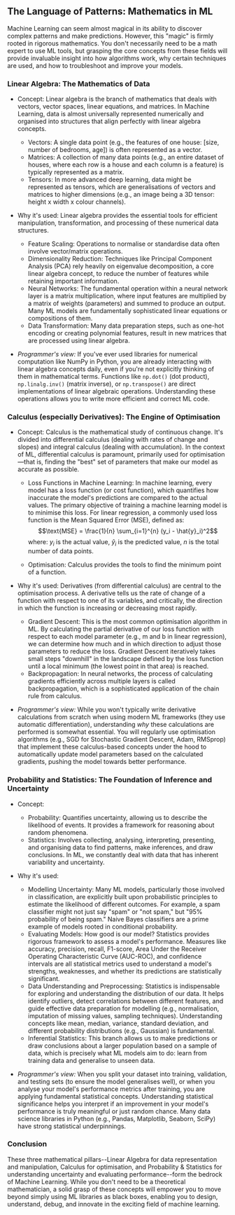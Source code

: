 
## The Language of Patterns: Mathematics in ML

Machine Learning can seem almost magical in its ability to discover complex patterns and make
predictions. However, this "magic" is firmly rooted in rigorous mathematics. You don't necessarily
need to be a math expert to use ML tools, but grasping the core concepts from these fields will
provide invaluable insight into how algorithms work, why certain techniques are used, and how
to troubleshoot and improve your models.


### Linear Algebra: The Mathematics of Data

* Concept: Linear algebra is the branch of mathematics that deals with vectors, vector spaces,
  linear equations, and matrices. In Machine Learning, data is almost universally represented
  numerically and organised into structures that align perfectly with linear algebra concepts.  
  * Vectors: A single data point (e.g., the features of one house: \[size, number of bedrooms,
    age\]) is often represented as a vector.  
  * Matrices: A collection of many data points (e.g., an entire dataset of houses, where each
    row is a house and each column is a feature) is typically represented as a matrix.  
  * Tensors: In more advanced deep learning, data might be represented as tensors, which are
    generalisations of vectors and matrices to higher dimensions (e.g., an image being a 3D
    tensor: height x width x colour channels).  

* Why it's used: Linear algebra provides the essential tools for efficient manipulation,
  transformation, and processing of these numerical data structures.  
  * Feature Scaling: Operations to normalise or standardise data often involve vector/matrix
    operations.  
  * Dimensionality Reduction: Techniques like Principal Component Analysis (PCA) rely heavily
    on eigenvalue decomposition, a core linear algebra concept, to reduce the number of features
    while retaining important information.  
  * Neural Networks: The fundamental operation within a neural network layer is a matrix
    multiplication, where input features are multiplied by a matrix of weights (parameters)
    and summed to produce an output. Many ML models are fundamentally sophisticated linear
    equations or compositions of them.  
  * Data Transformation: Many data preparation steps, such as one-hot encoding or creating
    polynomial features, result in new matrices that are processed using linear algebra.  

* *Programmer's view:* If you've ever used libraries for numerical computation like NumPy in Python,
  you are already interacting with linear algebra concepts daily, even if you're not explicitly
  thinking of them in mathematical terms. Functions like `np.dot()` (dot product), `np.linalg.inv()`
  (matrix inverse), or `np.transpose()` are direct implementations of linear algebraic operations.
  Understanding these operations allows you to write more efficient and correct ML code.


### Calculus (especially Derivatives): The Engine of Optimisation

* Concept: Calculus is the mathematical study of continuous change. It's divided into differential
  calculus (dealing with rates of change and slopes) and integral calculus (dealing with accumulation).
  In the context of ML, differential calculus is paramount, primarily used for optimisation—that is,
  finding the "best" set of parameters that make our model as accurate as possible.  
    * Loss Functions in Machine Learning: In machine learning, every model has a loss function (or cost
      function), which quantifies how inaccurate the model's predictions are compared to the actual values.
      The primary objective of training a machine learning model is to minimise this loss.
      For linear regression, a commonly used loss function is the Mean Squared Error (MSE), defined as:
$$\text{MSE} = \frac{1}{n} \sum_{i=1}^{n} (y_i - \hat{y}_i)^2$$
where:
$y_i$ is the actual value,
$\hat{y}_i$ is the predicted value,
$n$ is the total number of data points.

  * Optimisation: Calculus provides the tools to find the minimum point of a function.  

* Why it's used: Derivatives (from differential calculus) are central to the optimisation process.
  A derivative tells us the rate of change of a function with respect to one of its variables, and
  critically, the direction in which the function is increasing or decreasing most rapidly.  
  * Gradient Descent: This is the most common optimisation algorithm in ML. By calculating the partial
    derivative of our loss function with respect to each model parameter (e.g., m and b in linear
    regression), we can determine how much and in which direction to adjust those parameters to
    reduce the loss. Gradient Descent iteratively takes small steps "downhill" in the landscape
    defined by the loss function until a local minimum (the lowest point in that area) is reached.  
  * Backpropagation: In neural networks, the process of calculating gradients efficiently across
    multiple layers is called backpropagation, which is a sophisticated application of the chain
    rule from calculus.  

* *Programmer's view:* While you won't typically write derivative calculations from scratch when
  using modern ML frameworks (they use automatic differentiation), understanding *why* these calculations
  are performed is somewhat essential. You will regularly use optimisation algorithms (e.g., SGD for
  Stochastic Gradient Descent, Adam, RMSprop) that implement these calculus-based concepts under the
  hood to automatically update model parameters based on the calculated gradients, pushing the model
  towards better performance.


### Probability and Statistics: The Foundation of Inference and Uncertainty

* Concept:  
  * Probability: Quantifies uncertainty, allowing us to describe the likelihood of events. It provides
    a framework for reasoning about random phenomena.  
  * Statistics: Involves collecting, analysing, interpreting, presenting, and organising data to find
    patterns, make inferences, and draw conclusions. In ML, we constantly deal with data that has inherent
    variability and uncertainty.  

* Why it's used:  
  * Modelling Uncertainty: Many ML models, particularly those involved in classification, are explicitly
    built upon probabilistic principles to estimate the likelihood of different outcomes. For example,
    a spam classifier might not just say "spam" or "not spam," but "95% probability of being spam."
    Naive Bayes classifiers are a prime example of models rooted in conditional probability.  
  * Evaluating Models: How good is our model? Statistics provides rigorous framework to assess a model's
    performance. Measures like accuracy, precision, recall, F1-score, Area Under the Receiver Operating
    Characteristic Curve (AUC-ROC), and confidence intervals are all statistical metrics used to understand
    a model's strengths, weaknesses, and whether its predictions are statistically significant.  
  * Data Understanding and Preprocessing: Statistics is indispensable for exploring and understanding
    the distribution of our data. It helps identify outliers, detect correlations between different
    features, and guide effective data preparation for modelling (e.g., normalisation, imputation of
    missing values, sampling techniques). Understanding concepts like mean, median, variance, standard
    deviation, and different probability distributions (e.g., Gaussian) is fundamental.  
  * Inferential Statistics: This branch allows us to make predictions or draw conclusions about a larger
    population based on a sample of data, which is precisely what ML models aim to do: learn from training
    data and generalise to unseen data.  

* *Programmer's view:* When you split your dataset into training, validation, and testing sets (to ensure
  the model generalises well), or when you analyse your model's performance metrics after training, you
  are applying fundamental statistical concepts. Understanding statistical significance helps you interpret
  if an improvement in your model's performance is truly meaningful or just random chance. Many data
  science libraries in Python (e.g., Pandas, Matplotlib, Seaborn, SciPy) have strong statistical underpinnings.


### Conclusion

These three mathematical pillars--Linear Algebra for data representation and manipulation,
Calculus for optimisation, and Probability & Statistics for understanding uncertainty and
evaluating performance--form the bedrock of Machine Learning. While you don't need to be a
theoretical mathematician, a solid grasp of these concepts will empower you to move beyond
simply using ML libraries as black boxes, enabling you to design, understand, debug, and
innovate in the exciting field of machine learning.

